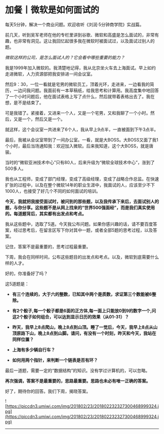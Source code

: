 # 加餐丨微软是如何面试的

每天5分钟，解决一个商业问题。欢迎收听《刘润·5分钟商学院》实战篇。

前几天，听到吴军老师在他的专栏里讲到谷歌、微软和高盛是怎么面试的，非常有趣，也非常有洞见。这让我回忆起很多我在微软时被面试过，以及面试过别人的题。

 *微软这样的公司，是怎么面试人的？它会看中哪些重要的能力？*

我是1999年加入微软的。我清楚地记得，我从北京坐火车去上海面试。早上如约走进微软，人力资源部把我安排进一间会议室。

然后9：30，一位一看就是宅男的微软员工，顶着光环，走进来，一边看我的简历，一边问我问题。我面前有一本草稿纸，给我思考和计算用。我高度集中地回答了一个小时问题后，他在面试表格上写了点什么，然后就带着表格出去了。我在想，是不是结束了。

可是我错了。紧接着，又进来一个人，又是一个宅男，又和我聊了一个小时。然后，又是一个，然后又是一个。

就这样，这个会议室一共进来了6个人，我从早上9点半，一直被面到下午3点半。

最后，我被从会议室带到了一间办公室。一看，就是大BOSS。大BOSS又面了我1个小时，最后当场通知我：欢迎加入微软。后来我知道，这个大BOSS，就是唐骏。

当时的“微软亚洲技术中心”只有80人，后来升级为“微软全球技术中心”，涨到了500多人。

我也从工程师，变成了部门经理，变成了高级经理，变成了战略合作总监。在快速扩张的过程中，以及在整个微软14年的职业生涯中，我面试的人，应该至少不下1000人，也接受了好几个不同的如何面试的培训。

 **今天，我就把我接受面试时，被问到的那些题，以及我传承下来后，去面试别人的题，与你分享。这些题不是从网上找来的“世界500强面经”，而是我们真实使用的。每道题背后，其实都有出发点和考点。**

我从这些题中，选取了5道。今天我公布问题。如果你感兴趣的话，请不要百度答案，经过思考后，在留言区写下你对其中一题，或者全部5题的思考过程，以及答案。

记住，答案不是最重要的，思考过程最重要。

下周，我会在同样时间，公布这些题目的出发点和考点。以及，微软到底需要什么样的人才。

好的，你准备好了吗？

这5道题是：

* **有三个连续的，大于六的整数，已知其中两个是质数，求证第三个数能被6整除。** 

* **有2个骰子,每一个骰子都是6面的正方体,每一面上只能放0到9的数字一个,问这2个骰子如何组合，可以达到显示日历的效果（从01-31）？** 

* **昨天，我早上8点爬山，晚上8点到山顶。睡了一觉后，今天，我早上8点从山顶原路下山，晚上8点到山脚。请问，有没有一个时刻，昨天和今天，我站在同样位置？** 

* **上海有多少辆自行车？** 

* **如何用两个指针，来判断一个链表是否有环？** 

最后一道题，需要一定的“数据结构”的知识。没有学过计算机的，可以忽略。

 **再次强调，答案不是最重要的，思路最重要。思路也未必有唯一正确的答案。**

好了，期待你的回答。我们下周，揭晓答案。

![https://piccdn3.umiwi.com/img/201802/23/201802232327300468999324.jpg](https://piccdn3.umiwi.com/img/201802/23/201802232327300468999324.jpg)

---
